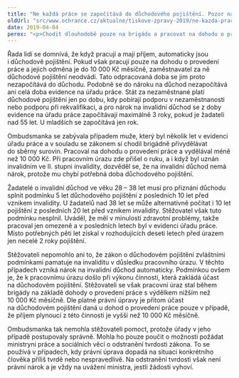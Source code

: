 ```yaml
---
title: "Ne každá práce se započítává do důchodového pojištění. Pozor na to"
oldUrl: "src/www.ochrance.cz/aktualne/tiskove-zpravy-2019/ne-kazda-prace-se-zapocitava-do-duchodoveho-pojisteni-pozor-na-to"
date: 2019-04-04
perex: "<p>Chodit dlouhodobě pouze na brigádu a pracovat na dohodu o provedení práce se nemusí vyplatit, když pracovník později žádá o invalidní důchod. Může se stát, že i když bude uznán invalidním, na výplatu důchodu nebude mít nárok, protože mu budou chybět odpracované roky s důchodovým pojištěním.</p>"
---
```


<!-- imported from the old website -->

<p>Řada lidí se domnívá, že když pracují a mají příjem, automaticky jsou i důchodově pojištění. Pokud však pracují pouze na dohodu o provedení práce a jejich odměna je do 10 000 Kč měsíčně, zaměstnavatel za ně důchodové pojištění neodvádí. Tato odpracovaná doba se jim proto nezapočítává do důchodu. Podobně se do nároku na důchod nezapočítává ani celá doba evidence na úřadu práce. Stát za nezaměstnané platí důchodové pojištění jen po dobu, kdy pobírají podporu v nezaměstnanosti nebo podporu při rekvalifikaci, a pro nárok na invalidní důchod se z doby evidence na úřadu práce započítávají maximálně 3 roky, pokud je žadateli nad 55 let. U mladších se započítává jen rok.</p> <p>Ombudsmanka se zabývala případem muže, který byl několik let v evidenci úřadu práce a v souladu se zákonem si chodil brigádně přivydělávat do sběrny surovin. Pracoval na dohodu o provedení práce a vydělával méně než 10 000 Kč. Při pracovním úrazu zde přišel o ruku, a i když byl uznán invalidním ve II. stupni invalidity, dozvěděl se, že na invalidní důchod nemá nárok, protože mu chybí potřebná doba důchodového pojištění.</p> <p>Žadatelé o invalidní důchod ve věku 28 – 38 let musí pro přiznání důchodu splnit podmínku 5 let důchodového pojištění z posledních 10 let před vznikem invalidity. U žadatelů nad 38 let se může alternativně počítat i 10 let pojištění z posledních 20 let před vznikem invalidity. Stěžovatel však tuto podmínku nesplnil. Uváděl, že měl v minulosti zdravotní problémy, takže pracoval jen omezeně a v posledních letech byl v evidenci úřadu práce. Místo potřebných pěti let získal v rozhodujících deseti letech před úrazem jen necelé 2 roky pojištění.</p> <p>Stěžovateli nepomohlo ani to, že zákon o důchodovém pojištění zvláštními podmínkami pamatuje na invaliditu v důsledku pracovního úrazu. V těchto případech vzniká nárok na invalidní důchod automaticky. Podmínkou ovšem je, že k pracovnímu úrazu došlo při výkonu činnosti, která zakládá účast na důchodovém pojištění. Stěžovateli se však pracovní úraz stal během brigády na základě dohody o provedení práce s výdělkem nižším než 10 000 Kč měsíčně. Dle platné právní úpravy je přitom účast na důchodovém pojištění daná u dohod o provedení práce pouze v případě, že příjem plynoucí z této činnosti je vyšší než 10 000 Kč měsíčně.</p><p> Ombudsmanka tak nemohla stěžovateli pomoct, protože úřady v jeho případě postupovaly správně. Mohla ho pouze poučit o možnosti požádat ministryni práce a sociálních věcí o odstranění tvrdosti zákona. To se používá v případech, kdy právní úprava dopadá na situaci konkrétního člověka příliš tvrdě nebo nespravedlivě. Na odstranění tvrdosti však není právní nárok a je vždy na uvážení ministra, jestli žádosti vyhoví.</p>
